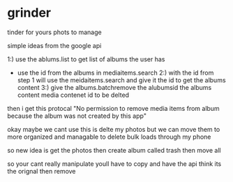 # grinder
tinder for yours phots to manage


simple ideas from the google api

1:) use the ablums.list to get list of albums the user has
  * use the id from the albums in mediaitems.search
2:) with the id from step 1 will use the meidaitems.search and give it the id to get the albums content
3:) give the albums.batchremove the alubumsid the albums content media contenet id to be delted

then i get this protocal "No permission to remove media items from album because the album was not created by this app"

okay maybe we cant use this is delte my photos but we can move them to more organized and managable to delete bulk loads through my phone

so new idea is get the photos then create album called trash then move all 

so your cant really manipulate youll have to copy and have the api think its the orignal then remove 
